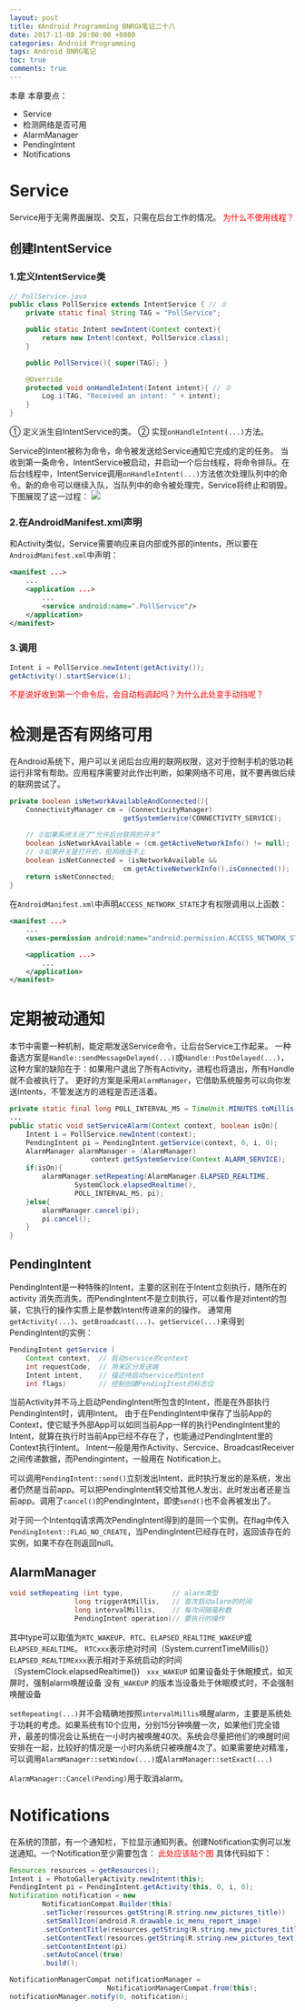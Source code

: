 ```yaml
---
layout: post
title: 《Android Programming BNRG》笔记二十八
date: 2017-11-08 20:00:00 +0800
categories: Android Programming
tags: Android BNRG笔记
toc: true
comments: true
---
```

本章
本章要点：
- Service
- 检测网络是否可用
- AlarmManager
- PendingIntent
- Notifications
<!-- more -->

# Service
Service用于无需界面展现、交互，只需在后台工作的情况。
<font color=red>为什么不使用线程？</font>

## 创建IntentService
### 1.定义IntentService类
``` java
// PollService.java
public class PollService extends IntentService { // ①
    private static final String TAG = "PollService";

    public static Intent newIntent(Context context){
        return new Intent(context, PollService.class);
    }

    public PollService(){ super(TAG); }

    @Override
    protected void onHandleIntent(Intent intent){ // ②
        Log.i(TAG, "Received an intent: " + intent);
    }
}
```
① 定义派生自IntentService的类。
② 实现`onHandleIntent(...)`方法。

Service的Intent被称为命令，命令被发送给Service通知它完成约定的任务。
当收到第一条命令，IntentService被启动，并启动一个后台线程，将命令排队。在后台线程中，IntentService调用`onHandleIntent(...)`方法依次处理队列中的命令。新的命令可以继续入队，当队列中的命令被处理完，Service将终止和销毁。下图展现了这一过程：
![](1108AndroidProgrammingBNRG28/img01.png)

### 2.在AndroidManifest.xml声明
和Activity类似，Service需要响应来自内部或外部的intents，所以要在`AndroidManifest.xml`中声明：
``` xml
<manifest ...>
    ...
    <application ...>
        ...
        <service android:name=".PollService"/>
    </application>
</manifest>
```

### 3.调用
``` java
Intent i = PollService.newIntent(getActivity());
getActivity().startService(i);
```
<font color=red>不是说好收到第一个命令后，会自动档调起吗？为什么此处变手动挡呢？</font>

# 检测是否有网络可用
在Android系统下，用户可以关闭后台应用的联网权限，这对于控制手机的低功耗运行非常有帮助。应用程序需要对此作出判断，如果网络不可用，就不要再做后续的联网尝试了。
``` java
private boolean isNetworkAvailableAndConnected(){
    ConnectivityManager cm = (ConnectivityManager)
                            getSystemService(CONNECTIVITY_SERVICE);

    // ①如果系统关闭了“允许后台联网的开关”
    boolean isNetworkAvailable = (cm.getActiveNetworkInfo() != null);
    // ②如果开关是打开的，但网络连不上
    boolean isNetConnected = (isNetworkAvailable &&
                            cm.getActiveNetworkInfo().isConnected());
    return isNetConnected;
}
```

在`AndroidManifest.xml`中声明`ACCESS_NETWORK_STATE`才有权限调用以上函数：
``` xml
<manifest ...>
    ...
    <uses-permission android:name="android.permission.ACCESS_NETWORK_STATE"/>

    <application ...>
        ...
    </application>
</manifest>
```

# 定期被动通知
本节中需要一种机制，能定期发送Service命令，让后台Service工作起来。
一种备选方案是`Handle::sendMessageDelayed(...)`或`Handle::PostDelayed(...)`，这种方案的缺陷在于：如果用户退出了所有Activity，进程也将退出，所有Handle就不会被执行了。
更好的方案是采用`AlarmManager`，它借助系统服务可以向你发送Intents，不管发送方的进程是否还活着。
``` java
private static final long POLL_INTERVAL_MS = TimeUnit.MINUTES.toMillis(1);
...
public static void setServiceAlarm(Context context, boolean isOn){
    Intent i = PollService.newIntent(context);
    PendingIntent pi = PendingIntent.getService(context, 0, i, 0);
    AlarmManager alarmManager = (AlarmManager)
                    context.getSystemService(Context.ALARM_SERVICE);
    if(isOn){
        alarmManager.setRepeating(AlarmManager.ELAPSED_REALTIME,
                SystemClock.elapsedRealtime(),
                POLL_INTERVAL_MS, pi);
    }else{
        alarmManager.cancel(pi);
        pi.cancel();
    }
}
```
## PendingIntent
PendingIntent是一种特殊的Intent，主要的区别在于Intent立刻执行，随所在的activity 消失而消失。而PendingIntent不是立刻执行，可以看作是对intent的包装，它执行的操作实质上是参数Intent传进来的的操作。
通常用`getActivity(...)`、`getBroadcast(...)`、`getService(...)`来得到PendingIntent的实例：
``` java
PendingIntent getService (
    Context context,  // 启动service的context
    int requestCode,  // 用来区分发送端
    Intent intent,    // 描述待启动service的intent
    int flags)        // 控制创建PendingItent的标志位
```
当前Activity并不马上启动PendingIntent所包含的Intent，而是在外部执行PendingIntent时，调用Intent。
由于在PendingIntent中保存了当前App的Context，使它赋予外部App可以如同当前App一样的执行PendingIntent里的 Intent，就算在执行时当前App已经不存在了，也能通过PendingIntent里的Context执行Intent。
Intent一般是用作Activity、Sercvice、BroadcastReceiver之间传递数据，而Pendingintent，一般用在 Notification上。

可以调用`PendingIntent::send()`立刻发出Intent，此时执行发出的是系统，发出者仍然是当前app。可以把PendingIntent转交给其他人发出，此时发出者还是当前app。调用了`cancel()`的PendingIntent，即使`send()`也不会再被发出了。

对于同一个Intentqq请求两次PendingIntent得到的是同一个实例。在flag中传入`PendingIntent::FLAG_NO_CREATE`，当PendingIntent已经存在时，返回该存在的实例，如果不存在则返回null。

## AlarmManager
``` java
void setRepeating (int type,            // alarm类型
                long triggerAtMillis,   // 首次启动alarm的时间
                long intervalMillis,    // 每次间隔毫秒数
                PendingIntent operation)// 要执行的操作
```
其中type可以取值为`RTC_WAKEUP`、`RTC`、`ELAPSED_REALTIME_WAKEUP`或`ELAPSED_REALTIME`。
`RTCxxx`表示绝对时间（System.currentTimeMillis()）
`ELAPSED_REALTIMExxx`表示相对于系统启动的时间（SystemClock.elapsedRealtime()）
`xxx_WAKEUP` 如果设备处于休眠模式，如灭屏时，强制alarm唤醒设备
没有`_WAKEUP` 的版本当设备处于休眠模式时，不会强制唤醒设备

`setRepeating(...)`并不会精确地按照`intervalMillis`唤醒alarm，主要是系统处于功耗的考虑。如果系统有10个应用，分别15分钟唤醒一次，如果他们完全错开，最差的情况会让系统在一小时内被唤醒40次。系统会尽量把他们的唤醒时间安排在一起，比较好的情况是一小时内系统只被唤醒4次了。如果需要绝对精准，可以调用`AlarmManager::setWindow(...)`或`AlarmManager::setExact(...)`

`AlarmManager::Cancel(Pending)`用于取消alarm。

# Notifications
在系统的顶部，有一个通知栏，下拉显示通知列表。创建Notification实例可以发送通知。一个Notification至少需要包含：
<font color=red>此处应该贴个图</font>
具体代码如下：
``` java
Resources resources = getResources();
Intent i = PhotoGalleryActivity.newIntent(this);
PendingIntent pi = PendingIntent.getActivity(this, 0, i, 0);
Notification notification = new
        NotificationCompat.Builder(this)
        .setTicker(resources.getString(R.string.new_pictures_title))
        .setSmallIcon(android.R.drawable.ic_menu_report_image)
        .setContentTitle(resources.getString(R.string.new_pictures_title))
        .setContentText(resources.getString(R.string.new_pictures_text))
        .setContentIntent(pi)
        .setAutoCancel(true)
        .build();

NotificationManagerCompat notificationManager =
                        NotificationManagerCompat.from(this);
notificationManager.notify(0, notification);
```